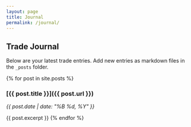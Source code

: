 ```yaml
---
layout: page
title: Journal
permalink: /journal/
---
```


## Trade Journal

Below are your latest trade entries. Add new entries as markdown files in the `_posts` folder.

{% for post in site.posts %}
### [{{ post.title }}]({{ post.url }})
*{{ post.date | date: "%B %d, %Y" }}*

{{ post.excerpt }}
{% endfor %}

